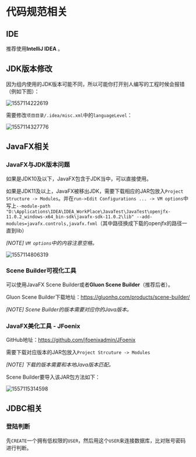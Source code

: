 # 代码规范相关

## IDE

推荐使用**IntelliJ IDEA** 。



## JDK版本修改

因为组内使用的JDK版本可能不同，所以可能你打开别人编写的工程时候会报错（例如下图）：

![1557114222619](https://github.com/Great-Keith/SbockBradingBystem/raw/master/assets/1557114222619.png)

需要修改`项目目录/.idea/misc.xml`中的`languageLevel`：

![1557114327776](https://github.com/Great-Keith/SbockBradingBystem/raw/master/assets/1557114327776.png)



## JavaFX相关

### JavaFX与JDK版本问题

如果是JDK10及以下，JavaFX包含于JDK当中，可以直接使用。

如果是JDK11及以上，JavaFX被移出JDK，需要下载相应的JAR包放入`Project Structure -> Modules`。并在`run->Edit Configurations ... -> VM options`中写上`--module-path "D:\Applications\IDEA\IDEA_WorkPlace\JavaTest\JavaTest\openjfx-11.0.2_windows-x64_bin-sdk\javafx-sdk-11.0.2\lib" --add-modules=javafx.controls,javafx.fxml`（其中路径换成下载的openjfx的路径一直到lib）

*[NOTE] `VM options`中的内容注意空格。*

![1557114806319](https://github.com/Great-Keith/SbockBradingBystem/raw/master/assets/1557114806319.png)



### Scene Builder可视化工具

可以使用JavaFX Scene Builder或者**Gluon Scene Builder**（推荐后者）。

Gluon Scene Builder下载地址：<https://gluonhq.com/products/scene-builder/>

*[NOTE] Scene Builder的版本需要对应你的Java版本。*



### JavaFX美化工具 - JFoenix

GitHub地址：<https://github.com/jfoenixadmin/JFoenix>

需要下载对应版本的JAR包放入`Project Strcuture -> Modules`

*[NOTE] 下载的版本需要和本地Java版本匹配。*

Scene Builder要导入该JAR包方法如下：

![1557115314598](https://github.com/Great-Keith/SbockBradingBystem/raw/master/assets/1557115314598.png)



## JDBC相关

### 登陆判断

先`CREATE`一个拥有低权限的`USER`，然后用这个`USER`来连接数据库，比对账号密码进行判断。
